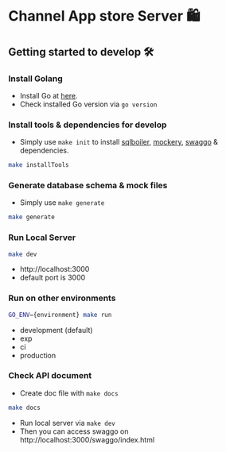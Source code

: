 # Channel App store Server 🛍️

## Getting started to develop 🛠️

### Install Golang 

- Install Go at [here](https://go.dev/doc/install).
- Check installed Go version via `go version`

### Install tools & dependencies for develop

- Simply use `make init` to install [sqlboiler](https://github.com/volatiletech/sqlboiler), [mockery](https://github.com/vektra/mockery), [swaggo](https://github.com/swaggo/swag) & dependencies.

```bash
make installTools
```

### Generate database schema & mock files 

- Simply use `make generate`

```bash
make generate
```

### Run Local Server
```bash
make dev
```
- http://localhost:3000
- default port is 3000

### Run on other environments
```bash
GO_ENV={environment} make run
```
- development (default)
- exp
- ci
- production

### Check API document
- Create doc file with `make docs`
```bash
make docs
```
- Run local server via `make dev`
- Then you can access swaggo on http://localhost:3000/swaggo/index.html
